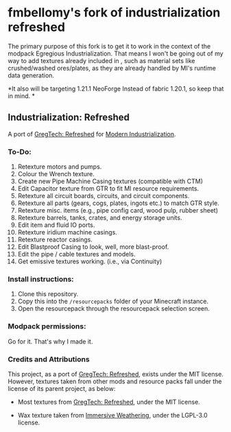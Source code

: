 
# fmbellomy's fork of industrialization refreshed
The primary purpose of this fork is to get it to work in the context of the modpack Egregious Industrialization. That means I won't be going out of my way to add textures already included in , such as material sets like crushed/washed ores/plates, as they are already handled by MI's runtime data generation.

*It also will be targeting 1.21.1 NeoForge Instead of fabric 1.20.1, so keep that in mind. *

## Industrialization: Refreshed

A port of [GregTech: Refreshed](https://modrinth.com/resourcepack/gregtech-refreshed) for [Modern Industrialization](a).

### To-Do:

1. Retexture motors and pumps.
2. Colour the Wrench texture.
3. Create new Pipe Machine Casing textures (compatible with CTM)
4. Edit Capacitor texture from GTR to fit MI resource requirements.
5. Retexture all circuit boards, circuits, and circuit components.
6. Retexture all parts (gears, cogs, plates, ingots etc.) to match GTR style.
7. Retexture misc. items (e.g., pipe config card, wood pulp, rubber sheet)
8. Retexture barrels, tanks, crates, and energy storage units.
9. Edit item and fluid IO ports.
10. Retexture iridium machine casings.
11. Retexture reactor casings.
12. Edit Blastproof Casing to look, well, more blast-proof.
13. Edit the pipe / cable textures and models.
14. Get emissive textures working. (i.e., via Continuity)

### Install instructions:

1. Clone this repository.
2. Copy this into the `/resourcepacks` folder of your Minecraft instance. 
3. Open the resourcepack through the resourcepack selection screen.

### Modpack permissions:

Go for it. That's why I made it.

### Credits and Attributions

This project, as a port of [GregTech: Refreshed](https://modrinth.com/resourcepack/gregtech-refreshed), exists under the MIT license.
However, textures taken from other mods and resource packs fall under the license of its parent project, as below:

- Most textures from [GregTech: Refreshed](https://modrinth.com/resourcepack/gregtech-refreshed), under the MIT license.

- Wax texture taken from [Immersive Weathering](https://modrinth.com/mod/immersive-weathering), under the LGPL-3.0 license.
